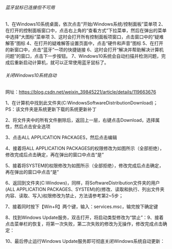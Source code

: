 ###### 蓝牙鼠标已连接但不可用

1、在Windows10系统桌面，依次点击“开始/Windows系统/控制面板”菜单项
2、在打开的控制面板窗口中，点击右上角的“查看方式”下拉菜单，然后在弹出的菜单中选择“大图标”菜单项
3、这时会打开所有控制面板项窗口，点击窗口中的“疑难解答”图标
4、在打开的疑难解答设置页面中，点击“硬件和声音”图标
5、在打开的新窗口中，点击“蓝牙”一项的快捷链接
6、这时会打开“解决并帮助解决计算机问题”的窗口，点击下一步按钮。
7、Windows10系统会自动扫描并检测问题，完成后重新启动计算机，就可以正常使用蓝牙鼠标了。



###### 关闭Windows10系统自动

网址：https://blog.csdn.net/weixin_39845221/article/details/119663676

1、在计算机中找到此文件夹(C:WindowsSoftwareDistributionDownload)；PS：该文件夹是系统更新下载的系统更新补丁

2、将文件夹中的所有文件删除后，返回上一层，右键点击Download，选择属性，然后点击安全选项

3、点击ALL APPLICATION PACKAGES，然后点击编辑

4、接着将ALL APPLICATION PACKAGES的权限修改为如图所示（全部拒绝），修改完成后点击确定，再在弹出的窗口中点击“是”

5、接着将SYSTEM的权限修改为如图所示（全部拒绝），修改完成后点击确定，再在弹出的窗口中点击“是”

6、返回到文件夹(C:Windows)，同样，将SoftwareDistribution文件夹的用户(ALL APPLICATION PACKAGES、SYSTEM)的(修改、读取和执行、列出文件夹内容、读取、写入)权限修改为禁止，方法请参考第2~5步；

7、接着同时按下【Win+R】两个键，输入：services.msc，输完按下确定键

8、找到Windows Update服务，双击打开，将启动类型修改为“禁止”：9、接着点击菜单栏的恢复，将第一次失败，第二次失败的修改为无操作，修改完成点击确定：

10、最后停止运行Windows Update服务即可彻底关闭Windows系统自动更新：


